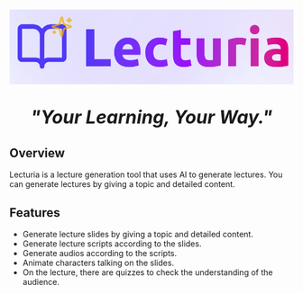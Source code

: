 # ![logo](assets/logo.png)

<p align="center" style="font-size: 32px; font-weight: bold; font-style: italic;">
  <strong>"Your Learning, Your Way."</strong>
</p>

## Overview

Lecturia is a lecture generation tool that uses AI to generate lectures.
You can generate lectures by giving a topic and detailed content.

## Features

* Generate lecture slides by giving a topic and detailed content.
* Generate lecture scripts according to the slides.
* Generate audios according to the scripts.
* Animate characters talking on the slides.
* On the lecture, there are quizzes to check the understanding of the audience.
